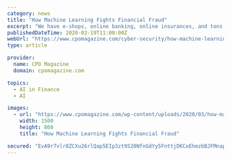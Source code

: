 ```yaml
---
category: news
title: "How Machine Learning Fights Financial Fraud"
excerpt: "We have e-shops, online banking, online insurances, and tons of other online services. But there’s one more thing we have ... So companies are forced to look for new solutions to prevent, detect, and eliminate fraud. And machine learning seems to be the best answer to financial fraud. How does it work, what are the benefits, and who ..."
publishedDateTime: 2020-03-19T11:00:00Z
webUrl: "https://www.cpomagazine.com/cyber-security/how-machine-learning-fights-financial-fraud/"
type: article

provider:
  name: CPO Magazine
  domain: cpomagazine.com

topics:
  - AI in Finance
  - AI

images:
  - url: "https://www.cpomagazine.com/wp-content/uploads/2020/03/how-machine-learning-fights-financial-fraud_1500.jpg"
    width: 1500
    height: 860
    title: "How Machine Learning Fights Financial Fraud"

secured: "EvA9r7vlr8ZCXu26rlQap5EIp3zt9S20NfnGdYy5FnttjDKCoEhmzbBJFMnapOczmKUw7Gci/2PlTtOH+q1xNnMw7MjX5p/yyYFxJ6YRNlFj4uNcldE3oDMhvzQ+7JvIAkgXAh7WAwUZa81uF32wqlVEb2Kzcn9J5kUUDMiCBg4lz6+i+CGSoaLxAnn3y3ixIxZtiux/4eq3P5dgu0wcOR6B9AnszmrZbuGi7Uka12pxSL02BGsw4+4P/1HHw68Xqg9YV2rxQVQQ1FA8a1x7lnSk+NfuPqNKw573oy8qVO2Ayj/69FUGY6s4T6PEaKMTAvuDIx7fIFeCI82gscr9An3JVqLlkPx0+LmkE8KekvfdMecUR/HFUHxduFYB23XvUdGi3914BNxPdh7KxsWUbnqJSPbnkfh5x6bIjXlW5ERU8dMBrif1Vgq6dlXZtR+NtGaFO8UP8iTOPaWzQrG0G4MVGCDJ8JKpfFTg3xuYwYs=;PgTH2JtGuRSYH5FC9N9xrg=="
---
```


